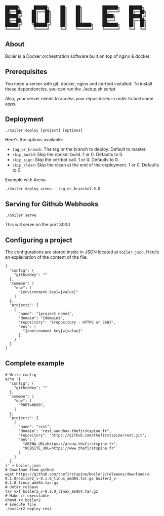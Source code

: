 ```
██████╗      ██████╗     ██╗    ██╗         ███████╗    ██████╗
██╔══██╗    ██╔═══██╗    ██║    ██║         ██╔════╝    ██╔══██╗
██████╔╝    ██║   ██║    ██║    ██║         █████╗      ██████╔╝
██╔══██╗    ██║   ██║    ██║    ██║         ██╔══╝      ██╔══██╗
██████╔╝    ╚██████╔╝    ██║    ███████╗    ███████╗    ██║  ██║
╚═════╝      ╚═════╝     ╚═╝    ╚══════╝    ╚══════╝    ╚═╝  ╚═╝
```

## About

Boiler is a Docker orchestration software built on top of nginx & docker.

## Prerequisites

You need a server with git, docker, nginx and certbot installed. To install these dependencies, you can run the ./setup.sh script.

Also, your server needs to access your repositories in order to boil some apps.

## Deployment

```
./boiler deploy [project] [options]
```

Here's the options available:
- `tag_or_branch`: The tag or the branch to deploy. Default to master.
- `skip_build`: Skip the docker build. 1 or 0. Defaults to 0.
- `skip_sign`: Skip the certbot call. 1 or 0. Defaults to 0.
- `skip_clean`: Skip the clean at the end of the deployment. 1 or 0. Defaults to 0.

Example with Arena

`./boiler deploy arena --tag_or_branch=1.0.0`

## Serving for Github Webhooks

```
./boiler serve
```

This will serve on the port 3000

## Configuring a project

The configurations are stored inside in JSON located at `boiler.json`. Here’s an explaination of the content of the file:

```
{
  "config": {
    "githubKey": ""
  },
  "common": {
    "env": [
      "{environment key}={value}"
    ]
  },
  "projects": [
    {
      "name": "{project name}",
      "domain": "{domain}",
      "repository": "{repository - HTTPS or SSH}",
      "env": [
        "{environment key}={value}"
      ]
    }
  ]
}

```

## Complete example

```
# Write config
echo '{
  "config": {
    "githubKey": ""
  },
  "common": {
    "env": [
      "PORT=8080",
    ]
  },
  "projects": [
    {
      "name": "rest",
      "domain": "rest.sandbox.thefirstspine.fr",
      "repository": "https://github.com/thefirstspine/rest.git",
      "env": [
        "ARENA_URL=https://arena.thefirstspine.fr",
        "WEBSITE_URL=https://www.thefirstspine.fr"
      ]
    }
  ]
}' > boiler.json
# Download from github
wget https://github.com/thefirstspine/boiler2/releases/download/v-0.1.0/boiler2_v-0.1.0_linux_amd64.tar.gz boiler2_v-0.1.0_linux_amd64.tar.gz
# Untar release
tar vxf boiler2_v-0.1.0_linux_amd64.tar.gz
# Make it executable
chmod +x boiler2
# Execute file
./boiler2 deploy rest
```